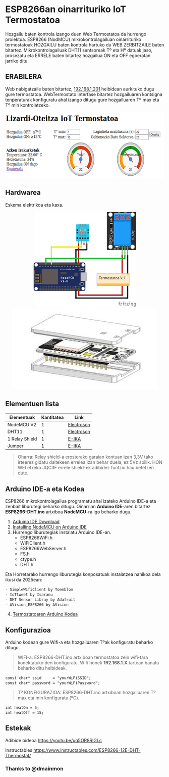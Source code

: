 # ESP8266an oinarrituriko IoT Termostatoa 

Hozgailu baten kontrola izango duen Web Termostatoa da hurrengo proiektua. ESP8266 (NodMCU) mikrokontrolagailuan oinarrituriko termostatoak HOZGAILU baten kontrola hartuko du WEB ZERBITZAILE baten bitartez. Mikrokontrolagailuak DHT11 sentsoreak Tº eta Hº datuak jaso, prosezatu eta ERRELE baten bitartez hozgailua ON eta OFF egoeratan jarriko ditu. 

## ERABILERA
 
 Web nabigatzaile baten bitartez, [192.168.1.201](http://192.168.1.201) helbidean aurkituko dugu gure termostatoa. WebTermostato interfase bitartez  hozgailuaren kontsigna tenperaturak konfiguratu ahal izango ditugu gure hozgailuaren Tº max eta Tº min kontrolatzeko.
<p align="center">
  <img src="/Irudiak/WebTermostatoa.png" width="600" height="210">
</p>


## Hardwarea 
Eskema elektrikoa eta kaxa. 
<p align="center">
  <img src="/Irudiak/Termostatoa_bb.png" width="324" height="300">
  <img src="/Irudiak/kaxa.jpeg" width="460" height="260">
</p>

## Elementuen lista

|Elementuak| Kantitatea | Link | 
|---|---|---|
| NodeMCU V2| 1 |[Electroson](https://www.electrosonsansebastian.com/eu/placas-de-desarrollo/37815-placa-de-desarrollo-nodemcu-v2-lua-esp8266.html)|
| DHT11| 1 |[Electroson](https://www.electrosonsansebastian.com/eu/sensores/38012-sensor-de-temperatura-y-humedad-digital-dht11-para-arduino.html)|
| 1 Relay Shield| 1 |[E-IKA](https://www.e-ika.com/modulo-rele-1-canal-para-arduino)|
| Jumper| 1 |[E-IKA](https://www.e-ika.com/cables-dupont-100cm-h-h-40-uds)|

> Oharra: Relay shield-a erosterako garaian kontuan izan 3,3V tako irteerez gidatu daitekeen errelea izan behar duela, ez 5Vz soilik. HON WEI etxeko JQC3F errele shield-ek adibidez funtzio hau betetzen dute.

## Arduino IDE-a eta Kodea
ESP8266 mikrokontrolagailua programatu ahal izateko Arduino IDE-a eta zenbait liburutegi beharko ditugu. Oinarrian **Arduino IDE**-aren bitartez **ESP8266-DHT.ino** artxiboa **NodeMCU**-ra igo beharko dugu.

1. [Arduino IDE Download](https://www.arduino.cc/en/software)
2. [Installing NodeMCU on Arduino IDE](https://projecthub.arduino.cc/PatelDarshil/getting-started-with-nodemcu-esp8266-on-arduino-ide-b193c3)
3. Hurrengo liburutegiak instalatu Arduino IDE-an.
   - ESP8266WiFi.h
   - WiFiClient.h
   - ESP8266WebServer.h
   - FS.h 
   - ctype.h 
   - DHT.h

  Eta Horretarako hurrengo liburutegia konposatuak instalatzea nahikoa dela ikusi da 2025ean:
  
    - SimpleWifiClient by Toemblom
    - IoTtweet by Isaranu
    - DHT Sensor Libray by Adafruit
    - AVision_ESP8266 by AVision

4. [Termostatoaren Arduino Kodea](/ESP8266-DHT.ino)


## Konfigurazioa
Arduino kodean gure Wifi-a eta hozgailuaren Tºak konfiguratu beharko ditugu.

 > WIFI-a: ESP8266-DHT.ino artxiboan termostatoa zein wifi-tara konektatuko den konfiguratu. Wifi honek **192.168.1.X** tartean banatu beharko ditu helbideak.
~~~
const char* ssid     = "yourWiFiSSID";            
const char* password = "yourWiFiPassword"; 
~~~
 
  > Tº KONFIGURAZIOA: ESP8266-DHT.ino artxiboan hozgailuaren Tº max eta min konfiguratu (ºC).
~~~
int heatOn = 5;
int heatOff = 15;
~~~

## Estekak
 
Adibide bideoa https://youtu.be/uq5OR8RlGLc

Instructables https://www.instructables.com/ESP8266-12E-DHT-Thermostat/

### Thanks to @dmainmon

